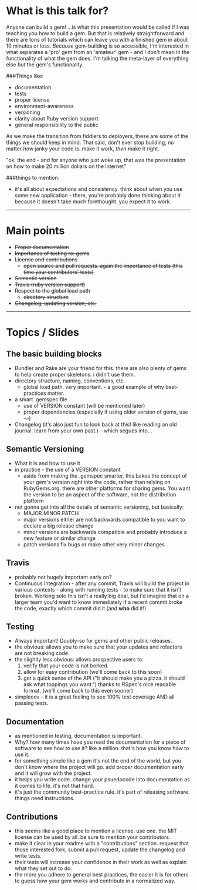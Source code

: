 # What is this talk for?
Anyone can build a gem! …is what this presentation would be called if I was teaching you how to build a gem. But that is relatively straightforward and there are tons of tutorials which can leave you with a finished gem in about 10 minutes or less. *Because* gem-building is so accessible, I'm interested in what separates a 'pro' gem from an 'amateur' gem - and I don't mean in the functionality of what the gem does. I'm talking the meta-layer of everything else *but* the gem's functionality.  

###Things like:

- documentation
- tests
- proper license
- environment-awareness
- versioning
- clarity about Ruby version support
- general responsibility to the public

As we make the transition from fiddlers to deployers, these are some of the things we should keep in mind. That said, don't ever stop building, no matter how janky your code is. make it work, *then* make it right.

"ok, the end - and for anyone who just woke up, that was the presentation on how to make 20 million dollars on the internet"

###things to mention:

- it's all about expectations and consistency. think about when you use some new application - there, you're probably done thinking about it because it doesn't take much forethought. you expect it to work. 

-----

# Main points

- ~~Proper documentation~~
- ~~Importance of testing re: gems~~
- ~~License and contributions~~
	- ~~open source and pull requests. again the importance of tests (this time your contributors' tests)~~
- ~~Semantic version~~
- ~~Travis (ruby version support)~~
- ~~Respect to the global load path~~
	- ~~directory structure~~
- ~~Changelog, updating version, etc.~~

-----

# Topics / Slides

## The basic building blocks

- Bundler and Rake are your friend for this. there are also plenty of gems to help create proper skeletons. i didn't use them.
- directory structure, naming, conventions, etc.
	- global load path. very important. - a good example of why best-practices matter.
- a smart .gemspec file
	- use of VERSION constant (will be mentioned later)
	- proper dependencies (especially if using older version of gems, use `~>`)
- Changelog (it's also just fun to look back at this! like reading an old journal. learn from your own past.) - which segues into…

## Semantic Versioning

- What it is and how to use it
- in practice - the use of a VERSION constant 
	- aside from making the .gemspec smarter, this bakes the concept of your gem's version right into the code, rather than relying on RubyGems.org. there are other platforms for sharing gems.  You want the version to be an aspect of the software, not the distribution platform
- not gonna get into all the details of semantic versioning, but basically:
	- MAJOR.MINOR.PATCH
	- major versions either are not backwards compatible to you want to declare a big release change
	- minor versions are backwards compatible and probably introduce a new feature or similar change
	- patch versions fix bugs or make other very minor changes

## Travis

- probably not hugely important early on? 
- Continuous Integration - after any commit, Travis will build the project in various contexts - along with running tests - to make sure that it isn't broken. Working solo this isn't a really big deal, but i'd imagine that on a larger team you'd want to know immediately if a recent commit broke the code, exactly which commit did it (and **who** did it!)

## Testing

- Always important! Doubly-so for gems and other public releases.
- the obvious: allows you to make sure that your updates and refactors are not breaking code. 
- the slightly less obvious: allows prospective users to:
	1. verify that your code is not borked.
	3. allow for easy contribution (we'll come back to this soon)
	2. get a quick sense of the API ("it should make you a pizza. it should ask what toppings you want.") thanks to RSpec's nice readable format. (we'll come back to this even sooner)
- simplecov - it is a great feeling to see 100% test coverage AND all passing tests. 

## Documentation

- as mentioned in testing, documentation is important.
- Why? how many times have you read the documentation for a piece of software to see how to use it? like a million. that's how you know how to use it. 
- for something simple like a gem it's not the end of the world, but you don't know where the project will go. add proper documentation early and it will grow with the project. 
- it helps you write code. change your psuedocode into documentation as it comes to life. it's not that hard. 
- it's just the community best-practice rule. it's part of releasing software. things need instructions.

## Contributions

- this seems like a good place to mention a license. use one. the MIT license can be used by all. be sure to mention your contributors.
- make it clear in your readme with a "contributions" section. request that those interested fork, submit a pull request, update the changelog and write tests. 
- their tests will increase your confidence in their work as well as explain what they set out to do. 
- the more you adhere to general best practices, the easier it is for others to guess how your gem works and contribute in a normalized way. 








